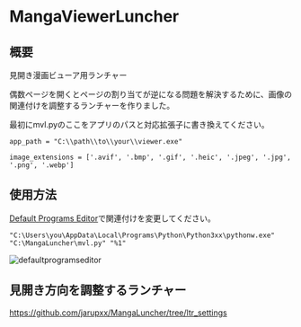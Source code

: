 # MangaViewerLuncher
## 概要
見開き漫画ビューア用ランチャー

偶数ページを開くとページの割り当てが逆になる問題を解決するために、画像の関連付けを調整するランチャーを作りました。

最初にmvl.pyのここをアプリのパスと対応拡張子に書き換えてください。

```app_path = "C:\\path\\to\\your\\viewer.exe"```

```image_extensions = ['.avif', '.bmp', '.gif', '.heic', '.jpeg', '.jpg', '.png', '.webp']```

## 使用方法

[Default Programs Editor](https://defaultprogramseditor.com/)で関連付けを変更してください。

```"C:\Users\you\AppData\Local\Programs\Python\Python3xx\pythonw.exe" "C:\MangaLuncher\mvl.py" "%1"```

![defaultprogramseditor](https://github.com/jarupxx/MangaLuncher/assets/20138367/1d9c65be-3271-464f-8221-04c6d74e9d04)

## 見開き方向を調整するランチャー

https://github.com/jarupxx/MangaLuncher/tree/ltr_settings
